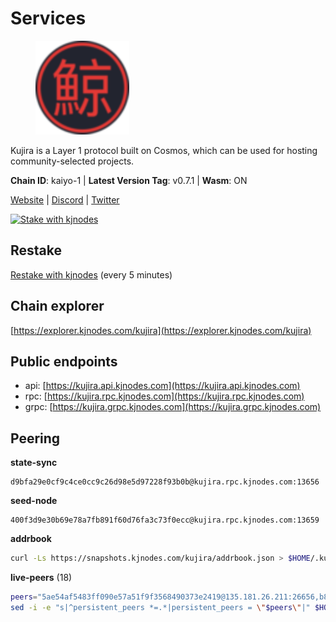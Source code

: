 # Services

<figure><img src="https://raw.githubusercontent.com/kj89/cosmos-images/main/logos/kujira.png" width="150" alt=""><figcaption></figcaption></figure>

Kujira is a Layer 1 protocol built on Cosmos, which can be used for  hosting community-selected projects.

**Chain ID**: kaiyo-1 | **Latest Version Tag**: v0.7.1 | **Wasm**: ON

[Website](https://kujira.app) | [Discord](https://discord.gg/teamkujira) | [Twitter](https://twitter.com/TeamKujira)

[![Stake with kjnodes](https://i.ibb.co/cr44Q8j/button-stake-with-kjnodes.png)](https://restake.app/kujira/kujiravaloper1tnuqj73jfn3724lqz34c27tuv80nv336sadqym)

## Restake

[Restake with kjnodes](https://restake.app/kujira/kujiravaloper1tnuqj73jfn3724lqz34c27tuv80nv336sadqym) (every 5 minutes)
## Chain explorer
[https://explorer.kjnodes.com/kujira](https://explorer.kjnodes.com/kujira)

## Public endpoints

* api: [https://kujira.api.kjnodes.com](https://kujira.api.kjnodes.com)
* rpc: [https://kujira.rpc.kjnodes.com](https://kujira.rpc.kjnodes.com)
* grpc: [https://kujira.grpc.kjnodes.com](https://kujira.grpc.kjnodes.com)

## Peering

**state-sync**

```text
d9bfa29e0cf9c4ce0cc9c26d98e5d97228f93b0b@kujira.rpc.kjnodes.com:13656
```

**seed-node**

```text
400f3d9e30b69e78a7fb891f60d76fa3c73f0ecc@kujira.rpc.kjnodes.com:13659
```

**addrbook**
```bash
curl -Ls https://snapshots.kjnodes.com/kujira/addrbook.json > $HOME/.kujira/config/addrbook.json
```

**live-peers** (18)
```bash
peers="5ae54af5483ff090e57a51f9f3568490373e2419@135.181.26.211:26656,b8e8c1738a49cd6143cf83287a5087c2618ebca0@141.95.47.82:30256,27227b6c380d806bc9c934bdbd8ca060fb61d7df@217.174.247.59:15602,da2673cf09dc2c124947827f4cf5e7c17114d504@142.132.202.98:26656,3d150f6a71caca5607daff69c9049c04c37da64e@51.210.223.186:30095,d2247f7b919f0781c90ee61958d7044665a22d38@169.155.169.182:26656,e751b31b5444ed4a7489a456be805c736756eeb8@195.3.223.19:26656,8df276d9873c0ab16a911c5f779caa6f121c845e@89.163.145.138:26656,eb9742d81b436b95e324816794229a9efdaf8ea8@142.132.155.170:26656,89757803f40da51678451735445ad40d5b15e059@169.155.45.187:26656,a7e7864f241db457f38d8e5b5b3c3de989dea2fe@66.94.126.62:26656,9dc8a19299064e8d5a414a1fc25dd0d12d9871c8@138.201.16.240:30095,177872437b2a31ebb0fb740ba5bd32b0be99e280@5.79.74.229:31095,8a210f1bcfc9015a7bc18dcc5add29c0dce3f2dc@95.217.70.62:26656,66c551ebcb68fe343c7e2720593dc47426813a68@93.189.30.101:26656,ecafd5cadaf3526a588550a7bc343ce2670c988d@185.16.39.231:26656,d9bfa29e0cf9c4ce0cc9c26d98e5d97228f93b0b@65.109.88.38:13656,c1a740841a6dc0b56730e975b1a4aa2d8c73b204@65.108.237.233:29656"
sed -i -e "s|^persistent_peers *=.*|persistent_peers = \"$peers\"|" $HOME/.kujira/config/config.toml
```
